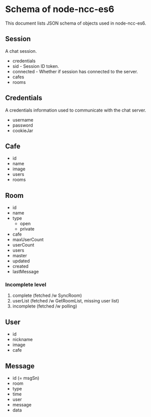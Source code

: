 # Schema of node-ncc-es6

This document lists JSON schema of objects used in node-ncc-es6.

## Session

A chat session.

- credentials
- sid - Session ID token.
- connected - Whether if session has connected to the server.
- cafes
- rooms

## Credentials

A credentials information used to communicate with the chat server.

- username
- password
- cookieJar

## Cafe

- id
- name
- image
- users
- rooms

## Room

- id
- name
- type
  - open
  - private
- cafe
- maxUserCount
- userCount
- users
- master
- updated
- created
- lastMessage

### Incomplete level

1. complete (fetched /w SyncRoom)
2. userList (fetched /w GetRoomList, missing user list)
3. incomplete (fetched /w polling)

## User

- id
- nickname
- image
- cafe

## Message

- id (= msgSn)
- room
- type
- time
- user
- message
- data
